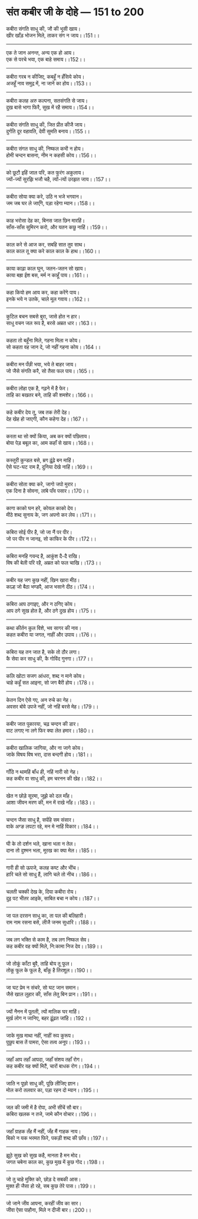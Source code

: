 
# **संत कबीर जी के दोहे — 151 to 200**

कबीरा संगति साधु की, जौ की भूसी खाय।\
खीर खाँड़ भोजन मिले, ताकर संग न जाय।।151।।

---

एक ते जान अनन्त, अन्य एक हो आय।\
एक से परचे भया, एक बाहे समाय।।152।।

---

कबीरा गरब न कीजिए, कबहूँ न हँसिये कोय।\
अजहूँ नाव समुद्र में, ना जाने का होय।।153।।

---

कबीरा कलह अरु कल्पना, सतसंगति से जाय।\
दुख बासे भागा फिरै, सुख में रहै समाय।।154।।

---

कबीरा संगति साधु की, जित प्रीत कीजै जाय।\
दुर्गति दूर वहावति, देवी सुमति बनाय।।155।।

---

कबीरा संगत साधु की, निष्फल कभी न होय।\
होमी चन्दन बासना, नीम न कहसी कोय।।156।।

---

को छूटौ इहिं जाल परि, कत फुरंग अकुलाय।\
ज्यों-ज्यों सुरझि भजौ चहै, त्यों-त्यों उरझत जाय।।157।।

---

कबीरा सोया क्या करे, उठि न भजे भगवान।\
जम जब घर ले जाएँगे, पड़ा रहेगा म्यान।।158।।

---

काह भरोसा देह का, बिनस जात छिन मारहिं।\
साँस-साँस सुमिरन करो, और यतन कछु नाहिं।।159।।

---

काल करे से आज कर, सबहि सात तुव साथ।\
काल काल तू क्या करे काल काल के हाथ।।160।।

---

काया काढ़ा काल घुन, जतन-जतन सो खाय।\
काया बह्रा ईश बस, मर्म न काहूँ पाय।।161।।

---

कहा कियो हम आय कर, कहा करेंगे पाय।\
इनके भये न उतके, चाले मूल गवाय।।162।।

---

कुटिल बचन सबसे बुरा, जासे होत न हार।\
साधु वचन जल रूप है, बरसे अम्रत धार।।163।।

---

कहता तो बहूँना मिले, गहना मिला न कोय।\
सो कहता वह जान दे, जो नहीं गहना कोय।।164।।

---

कबीरा मन पँछी भया, भये ते बाहर जाय।\
जो जैसे संगति करै, सो तैसा फल पाय।।165।।

---

कबीरा लोहा एक है, गढ़ने में है फेर।\
ताहि का बखतर बने, ताहि की शमशेर।।166।।

---

कहे कबीर देय तू, जब तक तेरी देह।\
देह खेह हो जाएगी, कौन कहेगा देह।।167।।

---

करता था सो क्यों किया, अब कर क्यों पछिताय।\
बोया पेड़ बबूल का, आम कहाँ से खाय।।168।।

---

कस्तूरी कुन्डल बसे, म्रग ढ़ूंढ़े बन माहिं।\
ऐसे घट-घट राम है, दुनिया देखे नाहिं।।169।।

---

कबीरा सोता क्या करे, जागो जपो मुरार।\
एक दिना है सोवना, लांबे पाँव पसार।।170।।

---

कागा काको घन हरे, कोयल काको देय।\
मीठे शब्द सुनाय के, जग अपनो कर लेय।।171।।

---

कबिरा सोई पीर है, जो जा नैं पर पीर।\
जो पर पीर न जानइ, सो काफिर के पीर।।172।।

---

कबिरा मनहि गयन्द है, आकुंश दै-दै राखि।\
विष की बेली परि रहै, अम्रत को फल चाखि।।173।।

---

कबीर यह जग कुछ नहीं, खिन खारा मीठ।\
काल्ह जो बैठा भण्डपै, आज भसाने दीठ।।174।।

---

कबिरा आप ठगाइए, और न ठगिए कोय।\
आप ठगे सुख होत है, और ठगे दुख होय।।175।।

---

कथा कीर्तन कुल विशे, भव सागर की नाव।\
कहत कबीरा या जगत, नाहीं और उपाय।।176।।

---

कबिरा यह तन जात है, सके तो ठौर लगा।\
कै सेवा कर साधु की, कै गोविंद गुनगा।।177।।

---

कलि खोटा सजग आंधरा, शब्द न माने कोय।\
चाहे कहूँ सत आइना, सो जग बैरी होय।।178।।

---

केतन दिन ऐसे गए, अन रुचे का नेह।\
अवसर बोवे उपजे नहीं, जो नहिं बरसे मेह।।179।।

---

कबीर जात पुकारया, चढ़ चन्दन की डार।\
वाट लगाए ना लगे फिर क्या लेत हमार।।180।।

---

कबीरा खालिक जागिया, और ना जागे कोय।\
जाके विषय विष भरा, दास बन्दगी होय।।181।।

---

गाँठि न थामहिं बाँध ही, नहिं नारी सो नेह।\
कह कबीर वा साधु की, हम चरनन की खेह।।182।।

---

खेत न छोड़े सूरमा, जूझे को दल माँह।\
आशा जीवन मरण की, मन में राखे नाँह।।183।।

---

चन्दन जैसा साधु है, सर्पहि सम संसार।\
वाके अग्ङ लपटा रहे, मन मे नाहिं विकार।।184।।

---

घी के तो दर्शन भले, खाना भला न तेल।\
दाना तो दुश्मन भला, मूरख का क्या मेल।।185।।

---

गारी ही सो ऊपजे, कलह कष्ट और भींच।\
हारि चले सो साधु हैं, लागि चले तो नीच।।186।।

---

चलती चक्की देख के, दिया कबीरा रोय।\
दुइ पट भीतर आइके, साबित बचा न कोय।।187।।

---

जा पल दरसन साधु का, ता पल की बलिहारी।\
राम नाम रसना बसे, लीजै जनम सुधारि।।188।।

---

जब लग भक्ति से काम है, तब लग निष्फल सेव।\
कह कबीर वह क्यों मिले, नि:कामा निज देव।।189।।

---

जो तोकूं काँटा बुवै, ताहि बोय तू फूल।\
तोकू फूल के फूल है, बाँकू है तिरशूल।।190।।

---

जा घट प्रेम न संचरे, सो घट जान समान।\
जैसे खाल लुहार की, साँस लेतु बिन प्रान।।191।।

---

ज्यों नैनन में पूतली, त्यों मालिक घर माहिं।\
मूर्ख लोग न जानिए, बहर ढ़ूंढ़त जांहि।।192।।

---

जाके मुख माथा नहीं, नाहीं रूप कुरूप।\
पुछुप बास तें पामरा, ऐसा तत्व अनूप।।193।।

---

जहाँ आप तहाँ आपदा, जहाँ संशय तहाँ रोग।\
कह कबीर यह क्यों मिटैं, चारों बाधक रोग।।194।।

---

जाति न पूछो साधु की, पूछि लीजिए ज्ञान।\
मोल करो तलवार का, पड़ा रहन दो म्यान।।195।।

---

जल की जमी में है रोपा, अभी सींचें सौ बार।\
कबिरा खलक न तजे, जामे कौन वोचार।।196।।

---

जहाँ ग्राहक तँह मैं नहीं, जँह मैं गाहक नाय।\
बिको न यक भरमत फिरे, पकड़ी शब्द की छाँय।।197।।

---

झूठे सुख को सुख कहै, मानता है मन मोद।\
जगत चबेना काल का, कुछ मुख में कुछ गोद।।198।।

---

जो तु चाहे मुक्ति को, छोड़ दे सबकी आस।\
मुक्त ही जैसा हो रहे, सब कुछ तेरे पास।।199।।

---

जो जाने जीव आपना, करहीं जीव का सार।\
जीवा ऐसा पाहौना, मिले न दीजी बार।।200।।
